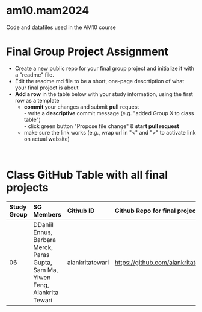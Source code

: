 # am10.mam2024

Code and datafiles used in the AM10 course

# Final Group Project Assignment

- Create a new public repo for your final group project and initialize it with a "readme" file. 
- Edit the readme.md file to be a short, one-page descrtiption of what your final project is about
- **Add a row** in the table below with your study information, using the first row as a template
    - **commit** your changes and submit **pull** request   
            - write a **descriptive** commit message (e.g. "added Group X to class table")  
            - click green button "Propose file change" & **start pull request**
    - make sure the link works (e.g., wrap url in "<" and ">" to activate link on actual website)  
<br>

# Class GitHub Table with all final projects

| Study Group   | SG Members           |Github ID                      |Github Repo for final project        | URL address for final project       |Date Added     |  
|:--------------|:---------------------|:------------------------------------------------------|:-----------------------|:-------------------------------------|:-----------------------| 
| 06     |DDaniil Ennus, Barbara Merck, Paras Gupta, Sam Ma, Yiwen Feng, Alankrita Tewari |alankritatewari |<https://github.com/alankritatewari/data_viz_group6>|<https://github.com/alankritatewari/data_viz_group6/blob/main/GROUP%206%20FINAL%20ASSIGNMENT.Rmd>     | 2023-11-21 |


